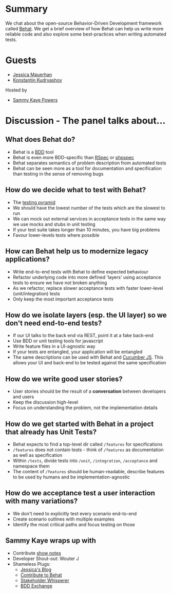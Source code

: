 # Summary
We chat about the open-source Behavior-Driven Development framework called [Behat](http://behat.org/). We get a brief overview of how Behat can help us write more reliable code and also explore some best-practices when writing automated tests.

# Guests
* [Jessica Mauerhan](https://twitter.com/JessicaMauerhan)
* [Konstantin Kudryashov](https://twitter.com/everzet)

Hosted by
* [Sammy Kaye Powers](https://twitter.com/SammyK)

# Discussion - The panel talks about...

## What does Behat do?
* Behat is a [BDD](https://en.wikipedia.org/wiki/Behavior-driven_development) tool
* Behat is even more BDD-specific than [RSpec](http://rspec.info/) or [phpspec](http://www.phpspec.net/en/stable/)
* Behat separates semantics of problem description from automated tests
* Behat can be seen more as a tool for documentation and specification than testing in the sense of removing bugs

## How do we decide what to test with Behat?
* The [testing pyramid](http://martinfowler.com/bliki/images/testPyramid/test-pyramid.png)
* We should have the lowest number of the tests which are the slowest to run
* We can mock out external services in acceptance tests in the same way we use mocks and stubs in unit testing
* If your test suite takes longer than 10 minutes, you have big problems
* Favour lower-levels tests where possible

## How can Behat help us to modernize legacy applications?
* Write end-to-end tests with Behat to define expected behaviour
* Refactor underlying code into more defined 'layers' using acceptance tests to ensure we have not broken anything
* As we refactor, replace slower acceptance tests with faster lower-level (unit/integration) tests
* Only keep the most important acceptance tests

## How do we isolate layers (esp. the UI layer) so we don't need end-to-end tests?
* If our UI talks to the back end via REST, point it at a fake back-end
* Use BDD or unit testing tools for javascript
* Write feature files in a UI-agnostic way
* If your tests are entangled, your application will be entangled
* The same descriptions can be used with Behat and [Cucumber JS](https://github.com/cucumber/cucumber-js). This allows your UI and back-end to be tested against the same specification

## How do we write good user stories?
* User stories should be the result of a **conversation** between developers and users
* Keep the discussion high-level
* Focus on understanding the problem, not the implementation details

## How do we get started with Behat in a project that already has Unit Tests?
* Behat expects to find a top-level dir called `/features` for specifications
* `/features` does not contain tests - think of `/features` as documentation as well as specification
* Within `/tests`, divide tests into `/unit`, `/integration`, `/acceptance` and namespace them
* The content of `/features` should be human-readable, describe features to be used by humans and be implementation-agnostic

## How do we acceptance test a user interaction with many variations?
* We don't need to explicitly test every scenario end-to-end
* Create scenario outlines with multiple examples
* Identify the most critical paths and focus testing on those

## Sammy Kaye wraps up with
* Contribute [show notes](https://github.com/PHPRoundtable/show-notes)
* Developer Shout-out: Wouter J
* Shameless Plugs:
  * [Jessica's Blog](https://jmauerhan.wordpress.com/)
  * [Contribute to Behat](https://github.com/behat/behat)
  * [Stakeholder Whisperer](http://stakeholderwhisperer.com/)
  * [BDD Exchange](https://skillsmatter.com/conferences/7428-agile-testing-and-bdd-exchange-2016#program)

